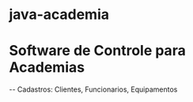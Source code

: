 # java-academia
# Software de Controle para Academias

-- Cadastros:
   Clientes, Funcionarios, Equipamentos
